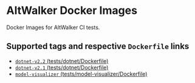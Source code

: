 # AltWalker Docker Images

Docker Images for AltWalker CI tests.

## Supported tags and respective `Dockerfile` links

* [`dotnet-v2.2` (tests/dotnet/Dockerfile)](https://gitlab.com/altom/altwalker/docker-images/blob/master/tests/dotnet/Dockerfile)
* [`dotnet-v2.1` (tests/dotnet/Dockerfile)](https://gitlab.com/altom/altwalker/docker-images/blob/master/tests/dotnet/Dockerfile)
* [`model-visualizer` (tests/model-visualizer/Dockerfile)](https://gitlab.com/altom/altwalker/docker-images/blob/master/tests/model-visualizer/Dockerfile)
